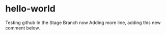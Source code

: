 # hello-world
Testing github
In the Stage Branch now 
Adding more line, adding this new comment below.

